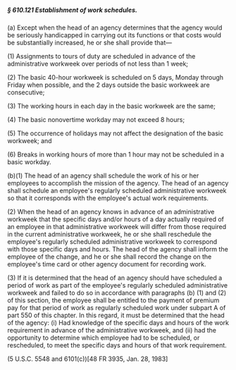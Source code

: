 ##### § 610.121 Establishment of work schedules. #####

(a) Except when the head of an agency determines that the agency would be seriously handicapped in carrying out its functions or that costs would be substantially increased, he or she shall provide that—

(1) Assignments to tours of duty are scheduled in advance of the administrative workweek over periods of not less than 1 week;

(2) The basic 40-hour workweek is scheduled on 5 days, Monday through Friday when possible, and the 2 days outside the basic workweek are consecutive;

(3) The working hours in each day in the basic workweek are the same;

(4) The basic nonovertime workday may not exceed 8 hours;

(5) The occurrence of holidays may not affect the designation of the basic workweek; and

(6) Breaks in working hours of more than 1 hour may not be scheduled in a basic workday.

(b)(1) The head of an agency shall schedule the work of his or her employees to accomplish the mission of the agency. The head of an agency shall schedule an employee's regularly scheduled administrative workweek so that it corresponds with the employee's actual work requirements.

(2) When the head of an agency knows in advance of an administrative workweek that the specific days and/or hours of a day actually required of an employee in that administrative workweek will differ from those required in the current administrative workweek, he or she shall reschedule the employee's regularly scheduled administrative workweek to correspond with those specific days and hours. The head of the agency shall inform the employee of the change, and he or she shall record the change on the employee's time card or other agency document for recording work.

(3) If it is determined that the head of an agency should have scheduled a period of work as part of the employee's regularly scheduled administrative workweek and failed to do so in accordance with paragraphs (b) (1) and (2) of this section, the employee shall be entitled to the payment of premium pay for that period of work as regularly scheduled work under subpart A of part 550 of this chapter. In this regard, it must be determined that the head of the agency: (i) Had knowledge of the specific days and hours of the work requirement in advance of the administrative workweek, and (ii) had the opportunity to determine which employee had to be scheduled, or rescheduled, to meet the specific days and hours of that work requirement.

(5 U.S.C. 5548 and 6101(c))[48 FR 3935, Jan. 28, 1983]